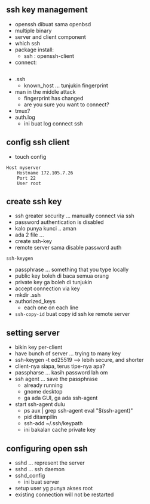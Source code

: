## ssh key management
- openssh dibuat sama openbsd
- multiple binary
- server and client component
- which ssh
- package install:
    - ssh : openssh-client
- connect:
    ```ssh root@serverID
    ```
- .ssh
    - known_host ... tunjukin fingerprint 
- man in the middle attack
    - fingerprint has changed
    - are you sure you want to connect?
- tmux?
- auth.log
    - ini buat log connect ssh

## config ssh client
- touch config
```
Host myserver
    Hostname 172.105.7.26
    Port 22
    User root
```

## create ssh key
- ssh greater security ... manually connect via ssh
- password authentication is disabled
- kalo punya kunci .. aman
- ada 2 file ...
- create ssh-key
- remote server sama disable password auth
```
ssh-keygen
```
- passphrase ... something that you type locally
- public key boleh di baca semua orang
- private key ga boleh di tunjukin
- accept connection via key
- mkdir .ssh
- authorized_keys
    - each one on each line
- ```ssh-copy-id``` buat copy id ssh ke remote server

## setting server
- bikin key per-client
- have bunch of server ... trying to many key
- ssh-keygen -t ed25519 --> lebih secure, and shorter
- client-nya siapa, terus tipe-nya apa?
- passpharse ... kasih password lah om
- ssh agent ... save the passphrase 
    - already running
    - gnome desktop
    - ga ada GUI, ga ada ssh-agent
- start ssh-agent dulu
    - ps aux | grep ssh-agent
    eval "$(ssh-agent)"
    - pid ditampilin
    - ssh-add ~/.ssh/keypath
    - ini bakalan cache private key

## configuring open ssh
- sshd ... represent the server
- sshd ... ssh daemon
- sshd_config
    - ini buat server
- setup user yg punya akses root
- existing connection will not be restarted

